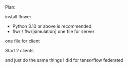 Plan:

install flower
- Python 3.10 or above is recommended.
- flwr / flwr[simulation]
one file for server

one file for client

Start 2 clients

and just do the same things I did for tensorflow federated
